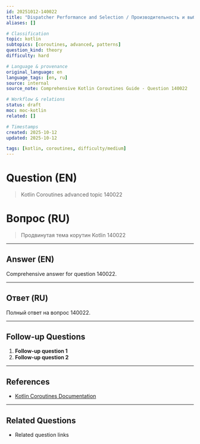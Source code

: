```yaml
---
id: 20251012-140022
title: "Dispatcher Performance and Selection / Производительность и выбор диспетчеров"
aliases: []

# Classification
topic: kotlin
subtopics: [coroutines, advanced, patterns]
question_kind: theory
difficulty: hard

# Language & provenance
original_language: en
language_tags: [en, ru]
source: internal
source_note: Comprehensive Kotlin Coroutines Guide - Question 140022

# Workflow & relations
status: draft
moc: moc-kotlin
related: []

# Timestamps
created: 2025-10-12
updated: 2025-10-12

tags: [kotlin, coroutines, difficulty/medium]
---
```

# Question (EN)
> Kotlin Coroutines advanced topic 140022

# Вопрос (RU)
> Продвинутая тема корутин Kotlin 140022

---

## Answer (EN)

Comprehensive answer for question 140022.

---

## Ответ (RU)

Полный ответ на вопрос 140022.

---

## Follow-up Questions

1. **Follow-up question 1**
2. **Follow-up question 2**

---

## References

- [Kotlin Coroutines Documentation](https://kotlinlang.org/docs/coroutines-overview.html)

---

## Related Questions

- Related question links
